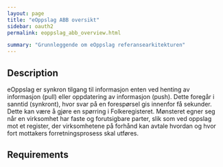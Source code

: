 ```yaml
---
layout: page
title: "eOppslag ABB oversikt"
sidebar: oauth2
permalink: eoppslag_abb_overview.html

summary: "Grunnleggende om eOppslag referansearkitekturen"
---
```


## Description

eOppslag er synkron tilgang til informasjon enten ved henting av informasjon (pull) eller oppdatering av informasjon (push). Dette foregår i sanntid (synkront), hvor svar på en forespørsel gis innenfor få sekunder. Dette kan være å gjøre en spørring i Folkeregisteret. Mønsteret egner seg når en virksomhet har faste og forutsigbare parter, slik som ved oppslag mot et register, der virksomhetene på forhånd kan avtale hvordan og hvor fort mottakers forretningsprosess skal utføres.

## Requirements
